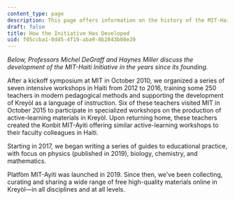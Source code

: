 ```yaml
---
content_type: page
description: This page offers information on the history of the MIT-Haiti Initiative
draft: false
title: How the Initiative Has Developed
uid: f05ccba1-0d45-4f19-aba9-8b2843b08e20
---
```

*Below, Professors Michel DeGraff and Haynes Miller discuss the development of the MIT-Haiti Initiative in the years since its founding.*

After a kickoff symposium at MIT in October 2010, we organized a series of seven intensive workshops in Haiti from 2012 to 2016, training some 250 teachers in modern pedagogical methods and supporting the development of Kreyòl as a language of instruction. Six of these teachers visited MIT in October 2015 to participate in specialized workshops on the production of active-learning materials in Kreyòl. Upon returning home, these teachers created the Konbit MIT-Ayiti offering similar active-learning workshops to their faculty colleagues in Haiti.  

Starting in 2017, we began writing a series of guides to educational practice, with focus on physics (published in 2019), biology, chemistry, and mathematics.  

Platfòm MIT-Ayiti was launched in 2019. Since then, we’ve been collecting, curating and sharing a wide range of free high-quality materials online in Kreyòl—in all disciplines and at all levels.